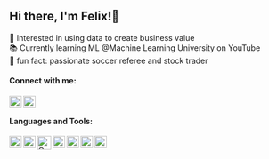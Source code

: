 ## Hi there, I'm Felix!👋 

🚀 Interested in using data to create business value <br />
📚 Currently learning ML @Machine Learning University on YouTube <br />
👦 fun fact: passionate soccer referee and stock trader <br />


#### Connect with me:
[<img align="left" alt="Felix Hoffmann | LinkedIn" height="22px" src="https://upload.wikimedia.org/wikipedia/commons/c/ca/LinkedIn_logo_initials.png" />][linkedin]
[<img align="left" alt="Felix Hoffmann | Xing" height="22px" src="https://upload.wikimedia.org/wikipedia/commons/b/b4/Xing_logo.svg" />][xing]

<br />

#### Languages and Tools:
[<img align="left" alt="AWS" height="22px" src="https://upload.wikimedia.org/wikipedia/commons/9/93/Amazon_Web_Services_Logo.svg" />][aws]
[<img align="left" alt="Azure" height="22px" src="https://upload.wikimedia.org/wikipedia/commons/a/a8/Microsoft_Azure_Logo.svg" />][azure]
[<img align="left" alt="Celonis" height="25px" src="https://pbs.twimg.com/profile_images/1316752706934112260/H7g1SH2A_400x400.jpg" />][celonis]
[<img align="left" alt="Power BI" height="22px" src="https://upload.wikimedia.org/wikipedia/en/2/20/Power_BI_logo.svg" />][powerbi]
[<img align="left" alt="Tableau" height="22px" src="https://upload.wikimedia.org/wikipedia/en/0/06/Tableau_logo.svg" />][tableau]
[<img align="left" alt="Python" height="22px" src="https://upload.wikimedia.org/wikipedia/commons/c/c3/Python-logo-notext.svg" />][python]
[<img align="left" alt="R" height="22px" src="https://cdn.jsdelivr.net/npm/simple-icons@v3/icons/r.svg" />][r]

<br />

[linkedin]: https://www.linkedin.com/in/hoffmann-felix/
[xing]: https://www.xing.com/profile/Felix_Hoffmann86/cv
[aws]: https://aws.amazon.com/
[azure]: https://azure.microsoft.com/en-us/
[celonis]: https://www.celonis.com/
[powerbi]: https://powerbi.microsoft.com/en-us/
[tableau]: https://www.tableau.com/
[python]: https://www.python.org/
[r]: https://www.r-project.org/
